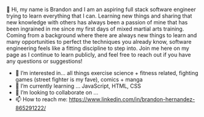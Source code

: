 👋 Hi, my name is Brandon and I am an aspiring full stack software engineer trying to learn everything that I can. Learning new things and sharing that new knowledge with others has always been a passion of mine that has been ingrained in me since my first days of mixed martial arts training. Coming from a background where there are always new things to learn and many opportunities to perfect the techniques you already know, software engineering feels like a fitting discipline to step into. Join me here on my page as I continue to learn publicly, and feel free to reach out if you have any questions or suggestions!
- 👀 I’m interested in... all things exercise science + fitness related, fighting games (street fighter is my fave), comics + manga
- 🌱 I’m currently learning ... JavaScript, HTML, CSS
- 💞️ I’m looking to collaborate on ...
- 📫 How to reach me: https://www.linkedin.com/in/brandon-hernandez-865291222/

<!---
brandonhernandez304/brandonhernandez304 is a ✨ special ✨ repository because its `README.md` (this file) appears on your GitHub profile.
You can click the Preview link to take a look at your changes.
--->
